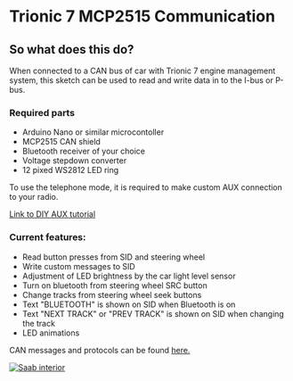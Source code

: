 # Trionic 7 MCP2515 Communication

## So what does this do?

When connected to a CAN bus of car with Trionic 7 engine management system, this sketch can be used to read and write data
in to the I-bus or P-bus.

### Required parts
 - Arduino Nano or similar microcontoller
 - MCP2515 CAN shield
 - Bluetooth receiver of your choice
 - Voltage stepdown converter
 - 12 pixed WS2812 LED ring

To use the telephone mode, it is required to make custom AUX connection to your radio.  

[Link to DIY AUX tutorial](http://saabworld.net/showthread.php?t=28000)  

### Current features:
 - Read button presses from SID and steering wheel
 - Write custom messages to SID
 - Adjustment of LED brightness by the car light level sensor
 - Turn on bluetooth from steering wheel SRC button
 - Change tracks from steering wheel seek buttons
 - Text "BLUETOOTH" is shown on SID when Bluetooth is on
 - Text "NEXT TRACK" or "PREV TRACK" is shown on SID when changing the track 
 - LED animations

CAN messages and protocols can be found [here.](pikkupossu.1g.fi/tomi/projects/i-bus/i-bus.html)

[![Saab interior](http://img.youtube.com/vi/0LvEN18u2Zs/0.jpg)](http://www.youtube.com/watch?v=0LvEN18u2Zs "Saab bluetooth")
